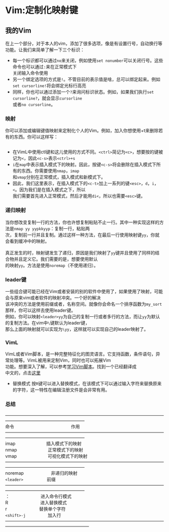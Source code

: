 # Vim:定制化映射键

## 我的Vim
在上一个部分，对于本人的vim，添加了很多选项，像是有设置行号，自动换行等功能。让我们来简单了解一下三个标识：<br>
* 每一个标识都可以通过`no`来关闭，例如使用`set nonumber`可以关闭行号。这些命令也可以通过`:`来在正常模式下<br>
  关闭输入命令使用<br>
* 另一个绑定选项的方式是`!`。不管目前的表示值是啥，总可以绑定起来。例如`set cursorline!`将会绑定光标行高亮<br>
* 同样，你也可以通过添加一个`?`来询问标识状态。例如，如果我们执行`set cursorline?`，就会显示`cursorline`<br>
  或者`no cursorline`。
  
### 映射
你可以添加或编辑键值映射来定制化个人的Vim。例如，加入你想使用<ctrl>+t来删除若有的东西。你可以这样写：<br>
``` imap <c-t> <esc>di<
```
* 在VimL中使用ctl键和这儿使用的方式不同。`<ctrl>`简记为`<c>`，想要按的键被记为`<`，因此`<c-s>`表示`<ctrl>+s`<br>
* `i`在`map`中表示插入模式下的映射。因此，按键`<c-s>`将会删除在插入模式下所有的东西。你需要使用`nmap`，`imap`<br>
  和`vmap`分别在正常模式，插入模式和新模式下。
* 因此，我们这里表示，在插入模式下的`<c-t>`加上一系列的键`<esc>`，`d`，`i`，`<`。因为我们是在插入模式之下，所以<br>
  我们需要首先进入正常模式，然后才能用`di<`，所以也需要`<esc>`键。
  
### 递归映射
当你想改变复制一行的方法，你也许想复制粘贴不止一行。其中一种实现这样的方法是`nmap yy yypkkyyp`：复制一行，粘贴两<br>
次，复制前一行并且复制。通过这样一种方法，在最后一行使用映射键`yy`，你就会看到缓冲中的映射。<br>
<br>
真正发生的时，映射键发生了递归，原因是我们映射了`yy`键并且使用了同样的结合物并且定义它。我们需要的是，想要使用默认<br>
的映射`yy`。方法是使用`noremap`（不使用递归）。

### leader键
一些组合键可能已经在Vim或者安装的别的软件中使用了，如果使用了映射，可能会与原来vim或者软件的映射冲突。一个好的解决<br>
该冲突的方法是使用前缀或者，名称空间。就像你会命名一个排序函数为`my_sort`那样，你可以这样去使用leader键。<br>
例如，你可以映射`<leader>yy`为自己的复制一行或者多行的方法，而让`yy`为默认的复制方法。在vim中`\`键默认为leader键，<br>
那么上面的映射就可以实现为`\yy`，这样就可以实现自己的leader映射了。

### VimL
VimL或者Vim脚本，是一种完整特征化的图灵语言。它支持函数，条件语句，异常处理等。VimL被用来定制Vim，同时也可以拓展Vim<br>
功能。想要深入了解，可以参考[学习Vim脚本](http://learnvimscriptthehardway.stevelosh.com/)。找到一个已经翻译成<br>
中文的，点击[这里](http://learnvimscriptthehardway.onefloweroneworld.com/)

* 替换模式
按`R`键可以进入替换模式，在该模式下可以通过输入字符来替换原来的字符，这一特性在编辑注册文件是会非常有用。

### 总结
——————————————————————————————————————————————————————<br>
命令                                              作用<br>
——————————————————————————————————————————————————————<br>
imap                         插入模式下的映射<br>
nmap                         正常模式下的映射<br>
vmap                         可视化模式下的映射<br>
——————————————————————————————————————————————————————<br>
noremap                      非递归的映射<br>
`<leader>`                   前缀<br>
——————————————————————————————————————————————————————<br>
：                           进入命令行模式<br>
R                            进入替换模式<br>
r                            替换单个字符<br>
`<shift>-j`                  加入行<br>
———————————————————————————————————————————————————————
